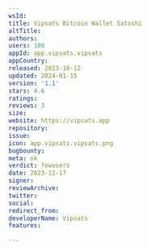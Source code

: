 ```yaml
---
wsId: 
title: Vipsats Bitcoin Wallet Satoshi
altTitle: 
authors: 
users: 100
appId: app.vipsats.vipsats
appCountry: 
released: 2023-10-12
updated: 2024-01-15
version: '1.1'
stars: 4.6
ratings: 
reviews: 3
size: 
website: https://vipsats.app
repository: 
issue: 
icon: app.vipsats.vipsats.png
bugbounty: 
meta: ok
verdict: fewusers
date: 2023-12-17
signer: 
reviewArchive: 
twitter: 
social: 
redirect_from: 
developerName: Vipsats
features: 

---
```


